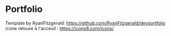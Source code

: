 # Portfolio

Template by RyanFitzgerald: https://github.com/RyanFitzgerald/devportfolio
icone retoure à l'acceuil : https://icons8.com/icons/
